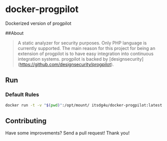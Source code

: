 # docker-progpilot
Dockerized version of progpilot

##About
> A static analyzer for security purposes.
> Only PHP language is currently supported.
> The main reason for this project for being an extension of progpilot is to have easy integration into continuous integration systems.
> progpilot is backed by [designsecurity] (https://github.com/designsecurity/progpilot).

## Run

### Default Rules

```bash
docker run -t -v "$(pwd)":/opt/mount/ itsdg4u/docker-progpilot:latest
```


## Contributing

Have some improvements? Send a pull request! Thank you!
